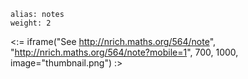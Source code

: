 ````
alias: notes
weight: 2
````

<:= iframe("See http://nrich.maths.org/564/note", "http://nrich.maths.org/564/note?mobile=1", 700, 1000, image="thumbnail.png") :>